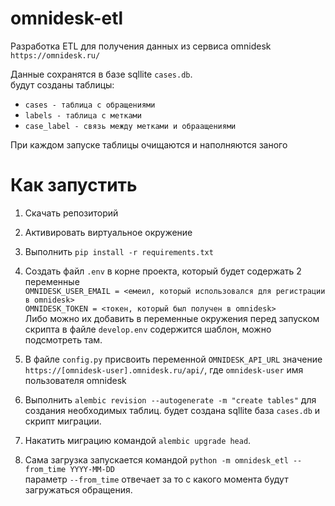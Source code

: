 # omnidesk-etl
Разработка ETL для получения данных из сервиса omnidesk `https://omnidesk.ru/`

Данные сохранятся в базе sqllite `cases.db`.  
будут созданы таблицы:  
* `cases - таблица с обращениями`  
* `labels - таблица с метками`  
* `case_label - связь между метками и обраащениями`

При каждом запуске таблицы очищаются и наполняются заного

# Как запустить

1. Скачать репозиторий

3. Активировать виртуальное окружение

4. Выполнить `pip install -r requirements.txt`

5. Создать файл `.env` в корне проекта, который будет содержать 2 переменные  
`OMNIDESK_USER_EMAIL = <емеил, который использовался для регистрации в omnidesk>`  
`OMNIDESK_TOKEN = <токен, который был получен в omnidesk>`  
Либо можно их добавить в переменные окружения перед запуском скрипта
в файле `develop.env` содержится шаблон, можно подсмотреть там.

6. В файле `config.py` присвоить переменной `OMNIDESK_API_URL` значение `https://[omnidesk-user].omnidesk.ru/api/`, где `omnidesk-user` имя пользователя omnidesk

7. Выполнить `alembic revision --autogenerate -m "create tables"` для создания необходимых таблиц.  будет создана sqllite база `cases.db` и скрипт миграции.

8. Накатить миграцию командой `alembic upgrade head`.

9. Сама загрузка запускается командой `python -m omnidesk_etl --from_time YYYY-MM-DD`  
параметр `--from_time` отвечает за то с какого момента будут загружаться обращения.


